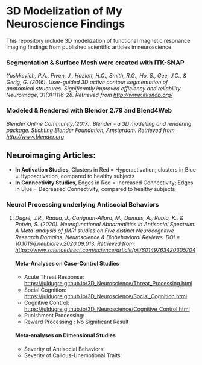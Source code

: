 # 3D Modelization of My Neuroscience Findings 

This repository include 3D modelization of functional magnetic resonance imaging findings from published scientific articles in neuroscience.


### Segmentation & Surface Mesh were created with ITK-SNAP
*Yushkevich, P.A., Piven, J., Hazlett, H.C., Smith, R.G., Ho, S., Gee, J.C., & Gerig, G. (2016). User-guided 3D active contour segmentation of anatomical structures: Significantly improved efficiency and reliability. Neuroimage, 31(3):1116-28. Retrieved from http://www.itksnap.org/*

### Modeled & Rendered with Blender 2.79 and Blend4Web
*Blender Online Community.(2017). Blender - a 3D modelling and rendering package. Stichting Blender Foundation, Amsterdam. Retrieved from http://www.blender.org*



## Neuroimaging Articles:
* **In Activation Studies**, Clusters in Red = Hyperactivation; clusters in Blue = Hypoactivation, compared to healthy subjects
* **In Connectivity Studies**, Edges in Red = Increased Connectivity; Edges in Blue = Decreased Connectivity, compared to healthy subjects

### **Neural Processing underlying Antisocial Behaviors**
1. *Dugré, J.R., Radua, J., Carignan-Allard, M., Dumais, A., Rubia, K., & Potvin, S. (2020). Neurofunctional Abnormalities in Antisocial Spectrum: A Meta-analysis of fMRI studies on Five distinct Neurocognitive Research Domains. Neuroscience & Biobehavioral Reviews. DOI = 10.1016/j.neubiorev.2020.09.013. Retrieved from: https://www.sciencedirect.com/science/article/pii/S0149763420305704*
   #### Meta-Analyses on Case-Control Studies
   * Acute Threat Response: https://juldugre.github.io/3D_Neuroscience/Threat_Processing.html
   * Social Cognition: https://juldugre.github.io/3D_Neuroscience/Social_Cognition.html
   * Cognitive Control: https://juldugre.github.io/3D_Neuroscience/Cognitive_Control.html
   * Punishment Processing:
   * Reward Processing : No Significant Result
   
   #### Meta-analyses on Dimensional Studies
   * Severity of Antisocial Behaviors: 
   * Severity of Callous-Unemotional Traits: 
    
